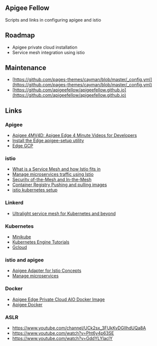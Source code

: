 ## Apigee Fellow

Scripts and links in configuring apigee and istio

## Roadmap

* Apigee private cloud installation
* Service mesh integration using istio

## Maintenance

* [https://github.com/pages-themes/cayman/blob/master/_config.yml](https://github.com/pages-themes/cayman/blob/master/_config.yml)
* [https://github.com/apigeefellow/apigeefellow.github.io](https://github.com/apigeefellow/apigeefellow.github.io)

## Links

### Apigee

* [Apigee 4MV4D: Apigee Edge 4 Minute Videos for Developers](https://www.youtube.com/playlist?list=PLIXjuPlujxxxe3iTmLtgfIBgpMo7iD7fk)
* [Install the Edge apigee-setup utility](https://docs.apigee.com/private-cloud/v4.18.05/install-edge-apigee-setup-utility)
* [Edge GCP](https://github.com/apigee/edge-gcp)

### istio

* [What is a Service Mesh and how Istio fits in](https://developer.ibm.com/code/2017/07/21/service-mesh-architecture-and-istio/)
* [Manage microservices traffic using Istio](https://developer.ibm.com/patterns/manage-microservices-traffic-using-istio/)
* [Security of-the-Mesh and In-the-Mesh](https://www.alcide.io/service-mesh-security/)
* [Container Registry Pushing and pulling images](https://cloud.google.com/container-registry/docs/pushing-and-pulling?hl=en_US&_ga=2.26431101.-1105478373.1555578505)
* [istio kubernetes setup](https://cloud.google.com/kubernetes-engine/docs/tutorials/installing-istio)

### Linkerd

* [Ultralight service mesh for Kubernetes and beyond](https://linkerd.io/)

### Kubernetes

* [Minikube](https://kubernetes.io/docs/setup/minikube/)
* [Kubernetes Engine Tutorials](https://cloud.google.com/kubernetes-engine/docs/tutorials/)
* [Gcloud](https://cloud.google.com/sdk/docs/)

### istio and apigee

* [Apigee Adapter for Istio Concepts](https://docs.apigee.com/api-platform/istio-adapter/concepts)
* [Manage microservices](https://cloud.google.com/apigee/manage-microservices/?utm_referrer=https://cloud.google.com/blog/products/api-management/introducing-apigee-api-management-for-istio)

### Docker

* [Apigee Edge Private Cloud AIO Docker Image](https://community.apigee.com/articles/42562/apigee-edge-private-cloud-aio-docker-image.html)
* [Apigee Docker](https://docker.apigee.net/apigee-edge-aio)

### ASLR 

* https://www.youtube.com/channel/UCk2sx_3FUkKvDGlIhdUQa8A
* https://www.youtube.com/watch?v=Pht6y4p63SE
* https://www.youtube.com/watch?v=GddYLYlaclY
